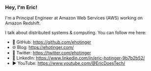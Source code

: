 ### Hey, I'm Eric!

I'm a Principal Engineer at Amazon Web Services (AWS) working on Amazon Redshift.

I talk about distributed systems & computing. You can follow me here:

- 🔨 GitHub: https://github.com/ehotinger
- 🌐 Blog: https://ehotinger.com/
- 🐤 Twitter: https://twitter.com/ehotinger
- 💼 LinkedIn: https://www.linkedin.com/in/eric-hotinger-9b7b2b52/
- ▶️ YouTube: https://www.youtube.com/@EricDoesTech/
